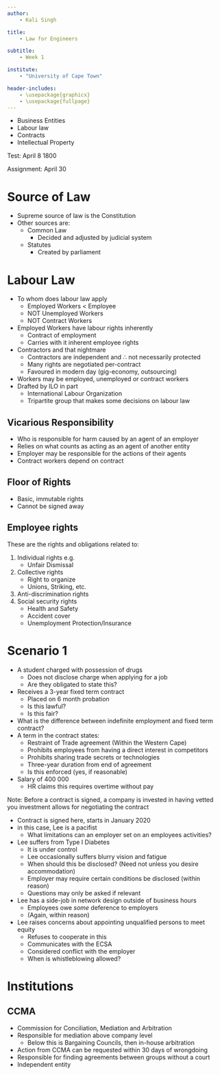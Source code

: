 ```yaml
---
author:
    - Kali Singh

title:
    - Law for Engineers

subtitle:
    - Week 1

institute:
    - "University of Cape Town"

header-includes:
    - \usepackage{graphicx}
    - \usepackage{fullpage}
---
```


* Business Entities
* Labour law
* Contracts
* Intellectual Property

Test: April 8 1800

Assignment: April 30

# Source of Law
* Supreme source of law is the Constitution
* Other sources are:
    * Common Law
        * Decided and adjusted by judicial system
    * Statutes
        * Created by parliament

# Labour Law
* To whom does labour law apply
    * Employed Workers < Employee
    * NOT Unemployed Workers
    * NOT Contract Workers
* Employed Workers have labour rights inherently
    * Contract of employment
    * Carries with it inherent employee rights
* Contractors and that nightmare
    * Contractors are independent and $\therefore$ not necessarily protected
    * Many rights are negotiated per-contract
    * Favoured in modern day (gig-economy, outsourcing)
* Workers may be employed, unemployed or contract workers
* Drafted by ILO in part
    * International Labour Organization
    * Tripartite group that makes some decisions on labour law

## Vicarious Responsibility
* Who is responsible for harm caused by an agent of an employer
* Relies on what counts as acting as an agent of another entity
* Employer may be responsible for the actions of their agents
* Contract workers depend on contract

## Floor of Rights
* Basic, immutable rights
* Cannot be signed away

## Employee rights

These are the rights and obligations related to:

1. Individual rights e.g.
    * Unfair Dismissal
2. Collective rights
    * Right to organize
    * Unions, Striking, etc.
3. Anti-discrimination rights
4. Social security rights
    * Health and Safety
    * Accident cover
    * Unemployment Protection/Insurance

# Scenario 1
* A student charged with possession of drugs
    * Does not disclose charge when applying for a job
    * Are they obligated to state this?
* Receives a 3-year fixed term contract
    * Placed on 6 month probation
    * Is this lawful?
    * Is this fair?
* What is the difference between indefinite employment and fixed term contract?
* A term in the contract states:
    * Restraint of Trade agreement (Within the Western Cape)
    * Prohibits employees from having a direct interest in competitors
    * Prohibits sharing trade secrets or technologies
    * Three-year duration from end of agreement
    * Is this enforced (yes, if reasonable)
* Salary of 400 000
    * HR claims this requires overtime without pay

Note: Before a contract is signed, a company is invested in having vetted you
investment allows for negotiating the contract

* Contract is signed here, starts in January 2020
* in this case, Lee is a pacifist
    * What limitations can an employer set on an employees activities?
* Lee suffers from Type I Diabetes
    * It is under control
    * Lee occasionally suffers blurry vision and fatigue
    * When should this be disclosed? (Need not unless you desire accommodation)
    * Employer may require certain conditions be disclosed (within reason)
    * Questions may only be asked if relevant
* Lee has a side-job in network design outside of business hours
    * Employees owe _some_ deference to employers
    * (Again, within reason)
* Lee raises concerns about appointing unqualified persons to meet equity
    * Refuses to cooperate in this
    * Communicates with the ECSA
    * Considered conflict with the employer
    * When is whistleblowing allowed?

# Institutions

## CCMA
* Commission for Conciliation, Mediation and Arbitration
* Responsible for mediation above company level
    * Below this is Bargaining Councils, then in-house arbitration
* Action from CCMA can be requested within 30 days of wrongdoing
* Responsible for finding agreements between groups without a court
* Independent entity
